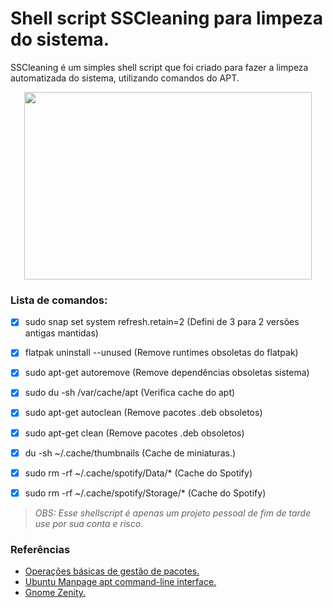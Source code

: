 # Shell script SSCleaning para limpeza do sistema.

SSCleaning é um simples shell script que foi criado para fazer a limpeza automatizada do sistema, utilizando comandos do APT.

<p align="center">
  <img width="460" height="300" src="https://raw.githubusercontent.com/odiegoduarte/sscleaningscript/master/sscleaning.gif">
</p>

### Lista de comandos:

- [x] sudo snap set system refresh.retain=2 (Defini de 3 para 2 versões antigas mantidas)
- [x] flatpak uninstall --unused  (Remove runtimes obsoletas do flatpak)
- [x] sudo apt-get autoremove     (Remove dependências obsoletas sistema)
- [x] sudo du -sh /var/cache/apt  (Verifica cache do apt)
- [x] sudo apt-get autoclean      (Remove pacotes .deb obsoletos)
- [x] sudo apt-get clean          (Remove pacotes .deb obsoletos)
- [x] du -sh ~/.cache/thumbnails  (Cache de miniaturas.)
- [x] sudo rm -rf ~/.cache/spotify/Data/*     (Cache do Spotify)
- [x] sudo rm -rf ~/.cache/spotify/Storage/*  (Cache do Spotify)




*<blockquote>OBS: Esse shellscript é apenas um projeto pessoal de fim de tarde use por sua conta e risco.</blockquote>*



### Referências

- [Operações básicas de gestão de pacotes.](https://www.debian.org/doc/manuals/debian-reference/ch02.pt.html#_basic_package_management_operations)
- [Ubuntu Manpage apt command-line interface.](https://manpages.ubuntu.com/manpages/focal/man8/apt.8.html)
- [Gnome Zenity.](https://help.gnome.org/users/zenity/)
